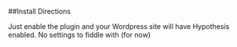 ##Install Directions

Just enable the plugin and your Wordpress site will have Hypothesis enabled. No settings to fiddle with (for now)

